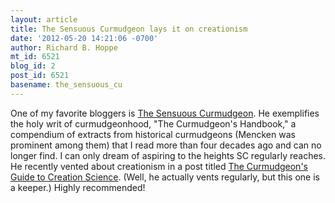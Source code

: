 ```yaml
---
layout: article
title: The Sensuous Curmudgeon lays it on creationism
date: '2012-05-20 14:21:06 -0700'
author: Richard B. Hoppe
mt_id: 6521
blog_id: 2
post_id: 6521
basename: the_sensuous_cu
---
```

One of my favorite bloggers is [The Sensuous Curmudgeon](http://sensuouscurmudgeon.wordpress.com). He exemplifies the holy writ of curmudgeonhood, "The Curmudgeon's Handbook," a compendium of extracts from historical curmudgeons (Mencken was prominent among them) that I read more than four decades ago and can no longer find. I can only dream of aspiring to the heights SC regularly reaches. He recently vented about creationism in a post titled [The Curmudgeon's Guide to Creation Science](http://sensuouscurmudgeon.wordpress.com/2012/05/20/the-curmudgeons-guide-to-creation-science/ ). (Well, he actually vents regularly, but this one is a keeper.) Highly recommended!
